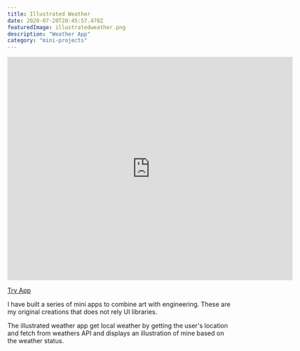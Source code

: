 ```yaml
---
title: Illustrated Weather
date: 2020-07-20T20:45:57.478Z
featuredImage: illustratedweather.png
description: "Weather App"
category: "mini-projects"
---
```

<iframe src="https://player.vimeo.com/video/459407244" width="640" height="501" frameborder="0" allow="autoplay; fullscreen" allowfullscreen></iframe>


[Try App](https://illustrated-weather.vercel.app/)

I have built a series of mini apps to combine art with engineering. 
These are my original creations that does not rely UI libraries. 

The illustrated weather app get local weather by getting the user's location and fetch from
weathers API and displays an illustration of mine based on the weather status. 


